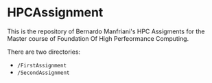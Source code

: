 # HPCAssignment
This is the repository of Bernardo Manfriani's HPC Assigments for the Master course of Foundation Of High Perfeormance Computing. 


There are two directories: 
  - `/FirstAssignment`
  - `/SecondAssignment`
